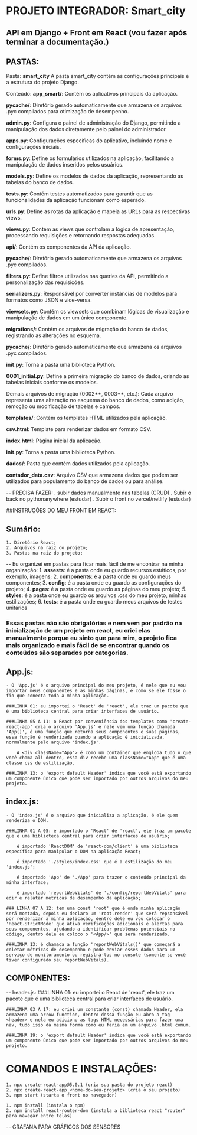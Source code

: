 # PROJETO INTEGRADOR: Smart_city

## API em Django + Front em React (vou fazer após terminar a documentação.)

## PASTAS:

Pasta: **smart_city**
    A pasta smart_city contém as configurações principais e a estrutura do projeto Django.


Conteúdo:
    **app_smart/**:
        Contém os aplicativos principais da aplicação.


**pycache/**:
    Diretório gerado automaticamente que armazena os arquivos .pyc compilados para otimização de desempenho.


**admin.py**:
    Configura o painel de administração do Django, permitindo a manipulação dos dados diretamente pelo painel do administrador.


**apps.py**:
    Configurações específicas do aplicativo, incluindo nome e configurações iniciais.


**forms.py**:
    Define os formulários utilizados na aplicação, facilitando a manipulação de dados inseridos pelos usuários.


**models.py**:
    Define os modelos de dados da aplicação, representando as tabelas do banco de dados.


**tests.py**:
    Contém testes automatizados para garantir que as funcionalidades da aplicação funcionam como esperado.


**urls.py**:
Define as rotas da aplicação e mapeia as URLs para as respectivas views.


**views.py**:
    Contém as views que controlam a lógica de apresentação, processando requisições e retornando respostas adequadas.


**api/**:
    Contém os componentes da API da aplicação.


**pycache/**:
    Diretório gerado automaticamente que armazena os arquivos .pyc compilados.


**filters.py**:
    Define filtros utilizados nas queries da API, permitindo a personalização das requisições.


**serializers.py**:
    Responsável por converter instâncias de modelos para formatos como JSON e vice-versa.


**viewsets.py**:
    Contém os viewsets que combinam lógicas de visualização e manipulação de dados em um único componente.


**migrations/**:
    Contém os arquivos de migração do banco de dados, registrando as alterações no esquema.


**pycache/**:
    Diretório gerado automaticamente que armazena os arquivos .pyc compilados.


**init.py**:
    Torna a pasta uma biblioteca Python.


**0001_initial.py**:
    Define a primeira migração do banco de dados, criando as tabelas iniciais conforme os modelos.


Demais arquivos de migração (0002*\*, 0003*\*, etc.):
    Cada arquivo representa uma alteração no esquema do banco de dados, como adição, remoção ou modificação de tabelas e campos.


**templates/**:
    Contém os templates HTML utilizados pela aplicação.


**csv.html**:
    Template para renderizar dados em formato CSV.


**index.html**:
    Página inicial da aplicação.


**init.py**:
    Torna a pasta uma biblioteca Python.


**dados/**:
    Pasta que contém dados utilizados pela aplicação.


**contador_data.csv**:
    Arquivo CSV que armazena dados que podem ser utilizados para populamento do banco de dados ou para análise.


-- PRECISA FAZER:
    . subir dados manualmente nas tabelas (CRUD)
    . Subir o back no pythonanywhere (estudar)
    . Subir o front no vercel/netlify (estudar)

##INSTRUÇÕES DO MEU FRONT EM REACT:

## Sumário:
    1. Diretório React;
    2. Arquivos na raiz do projeto;
    3. Pastas na raiz do projeto;
    
-- Eu organizei em pastas para ficar mais fácil de me encontrar na minha organização:
    1. **assests**: é a pasta onde eu guardo recursos estáticos, por exemplo, imagens;
    2. **components**: é a pasta onde eu guardo meus componentes;
    3. **config**: é a pasta onde eu guardo as configurações do projeto;
    4. **pages**: é a pasta onde eu guardo as páginas do meu projeto;
    5. **styles**: é a pasta onde eu guardo os arquivos .css do meu projeto, minhas estilizações;
    6. **tests**: é a pasta onde eu guardo meus arquivos de testes unitários

### Essas pastas não são obrigatórias e nem vem por padrão na inicialização de um projeto em react, eu criei elas manualmente porque eu sinto que para mim, o projeto fica mais organizado e mais fácil de se encontrar quando os conteúdos são separados por categorias. 

## App.js:
    - O 'App.js' é o arquivo principal do meu projeto, é nele que eu vou importar meus componentes e as minhas páginas, é como se ele fosse o fio que conecta toda a minha aplicação.

    ###LINHA 01: eu importei o 'React' de 'react', ele traz um pacote que é uma biblioteca central para criar interfaces de usuário.

    ###LINHA 05 A 11: o React por conveniência dos templates como 'create-react-app' cria o arquivo 'App.js' e nele vem uma função chamada 'App()', é uma função que retorna seus componentes e suas páginas, essa função é renderizada quando a aplicação é inicializada, normalmente pelo arquivo 'index.js'.

        A <div className="App"> é como um container que engloba tudo o que você chama ali dentro, essa div recebe uma className="App" que é uma classe css de estilização.

    ###LINHA 13: o 'export default Header' indica que você está exportando um componente único que pode ser importado por outros arquivos do meu projeto.

## index.js:
    - O 'index.js' é o arquivo que inicializa a aplicação, é ele quem renderiza o DOM.

    ###LINHA 01 A 05: é importado o 'React' de 'react', ele traz um pacote que é uma biblioteca central para criar interfaces de usuário;

        é importado 'ReactDOM' de 'react-dom/client' é uma biblioteca específica para manipular o DOM na aplicação React;

        é importado './styles/index.css' que é a estilização do meu 'index.js';

        é importado 'App' de './App' para trazer o conteúdo principal da minha interface;

        é importado 'reportWebVitals' de './config/reportWebVitals' para edir e relatar métricas de desempenho da aplicação;

    ### LINHA 07 A 12: tem uma const 'root' que é onde minha aplicação será montada, depois eu declaro um 'root.render' que será repsonsável por renderizar a minha aplicação, dentro dele eu vou colocar o 'React.StrictMode' que ativa verificações adicionais e alertas para seus componentes, ajudando a identificar problemas potenciais no código, dentro dele eu coloco o '<App/>' que será renderizado.

    ###LINHA 13: é chamada a função 'reportWebVitals()' que começará a coletar métricas de desempenho e pode enviar esses dados para um serviço de monitoramento ou registrá-los no console (somente se você tiver configurado seu reportWebVitals).

## COMPONENTES:

-- header.js:
    ###LINHA 01: eu importei o React de 'react', ele traz um pacote que é uma biblioteca central para criar interfaces de usuário.

    ###LINHA 03 A 17: eu criei um constante (const) chamada Header, ela armazena uma arrow function, dentro dessa função eu abro a tag <header> e nela eu adiciono as tags HTML necessárias para fazer uma nav, tudo isso da mesma forma como eu faria em um arquivo .html comum.

    ###LINHA 19: o 'export default Header' indica que você está exportando um componente único que pode ser importado por outros arquivos do meu projeto.


# COMANDOS E INSTALAÇÕES:
    1. npx create-react-app@5.0.1 (cria sua pasta do projeto react)
    2. npx create-react-app <nome-do-seu-projeto> (cria o seu projeto)
    3. npm start (starta o front no navegador)

    1. npm install (instala o npm)
    2. npm install react-router-dom (instala a biblioteca react "router" para navegar entre telas)




-- GRAFANA PARA GRÁFICOS DOS SENSORES